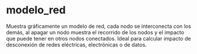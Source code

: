 # modelo_red
Muestra gráficamente un modelo de red, cada nodo se interconecta con los demás, al apagar un nodo muestra el recorrido de los nodos y el impacto que puede tener en otros nodos conectados. Ideal para calcular impacto de desconexión de redes eléctricas, electrónicas o de datos.
